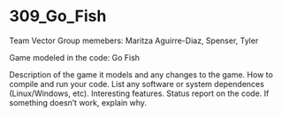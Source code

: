 # 309_Go_Fish
Team Vector
Group memebers: 
Maritza Aguirre-Diaz, Spenser, Tyler

Game modeled in the code: Go Fish

Description of the game it models and any changes to the game.
How to compile and run your code. List any software or system dependences (Linux/Windows, etc).
Interesting features. 
Status report on the code. If something doesn’t work, explain why.
